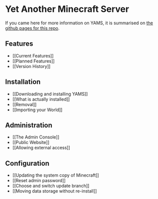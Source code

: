# Yet Another Minecraft Server

If you came here for more information on YAMS, it is summarised on [the github pages for this repo](http://richardbenson.github.com/YAMS/).

## Features
  * [[Current Features]]
  * [[Planned Features]]
  * [[Version History]]

## Installation
  * [[Downloading and installing YAMS]]
  * [[What is actually installed]]
  * [[Removal]]
  * [[Importing your World]]

## Administration
  * [[The Admin Console]]
  * [[Public Website]]
  * [[Allowing external access]]

## Configuration
  * [[Updating the system copy of Minecraft]]
  * [[Reset admin password]]
  * [[Choose and switch update branch]]
  * [[Moving data storage without re-install]]